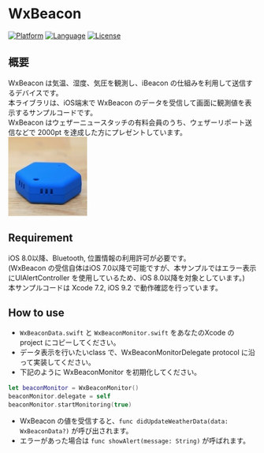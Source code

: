 WxBeacon
========

[![Platform](http://img.shields.io/badge/platform-ios-blue.svg?style=flat)](https://developer.apple.com/iphone/index.action)
[![Language](http://img.shields.io/badge/language-swift-brightgreen.svg?style=flat)](https://developer.apple.com/swift)
[![License](http://img.shields.io/badge/license-MIT-lightgrey.svg?style=flat)](http://mit-license.org)


概要
------
WxBeacon は気温、湿度、気圧を観測し、iBeacon の仕組みを利用して送信するデバイスです。  
本ライブラリは、iOS端末で WxBeacon のデータを受信して画面に観測値を表示するサンプルコードです。  
WxBeacon はウェザーニュースタッチの有料会員のうち、ウェザーリポート送信などで 2000pt を達成した方にプレゼントしています。  
![WxBeacon](WxBeacon.jpg)


Requirement
--------
iOS 8.0以降、Bluetooth, 位置情報の利用許可が必要です。  
(WxBeacon の受信自体はiOS 7.0以降で可能ですが、本サンプルではエラー表示にUIAlertController を使用しているため、iOS 8.0以降を対象としています。)  
本サンプルコードは Xcode 7.2, iOS 9.2 で動作確認を行っています。


How to use
--------
* `WxBeaconData.swift` と `WxBeaconMonitor.swift` をあなたのXcode のproject にコピーしてください。
* データ表示を行いたいclass で、WxBeaconMonitorDelegate protocol に沿って実装してください。
* 下記のように WxBeaconMonitor を初期化してください。
```swift
let beaconMonitor = WxBeaconMonitor()
beaconMonitor.delegate = self
beaconMonitor.startMonitoring(true)
```
* WxBeacon の値を受信すると、```func didUpdateWeatherData(data: WxBeaconData?)``` が呼び出されます。
* エラーがあった場合は ```func showAlert(message: String)``` が呼ばれます。
